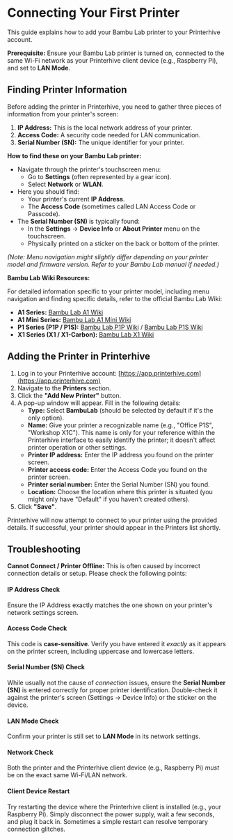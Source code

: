 # Connecting Your First Printer

This guide explains how to add your Bambu Lab printer to your Printerhive account.

**Prerequisite:** Ensure your Bambu Lab printer is turned on, connected to the same Wi-Fi network as your Printerhive client device (e.g., Raspberry Pi), and set to **LAN Mode**.

## Finding Printer Information

Before adding the printer in Printerhive, you need to gather three pieces of information from your printer's screen:

1.  **IP Address:** This is the local network address of your printer.
2.  **Access Code:** A security code needed for LAN communication.
3.  **Serial Number (SN):** The unique identifier for your printer.

**How to find these on your Bambu Lab printer:**

*   Navigate through the printer's touchscreen menu:
    *   Go to **Settings** (often represented by a gear icon).
    *   Select **Network** or **WLAN**.
*   Here you should find:
    *   Your printer's current **IP Address**.
    *   The **Access Code** (sometimes called LAN Access Code or Passcode).
*   The **Serial Number (SN)** is typically found:
    *   In the **Settings** -> **Device Info** or **About Printer** menu on the touchscreen.
    *   Physically printed on a sticker on the back or bottom of the printer.

_(Note: Menu navigation might slightly differ depending on your printer model and firmware version. Refer to your Bambu Lab manual if needed.)_

**Bambu Lab Wiki Resources:**

For detailed information specific to your printer model, including menu navigation and finding specific details, refer to the official Bambu Lab Wiki:

*   **A1 Series:** [Bambu Lab A1 Wiki](https://wiki.bambulab.com/en/a1)
*   **A1 Mini Series:** [Bambu Lab A1 Mini Wiki](https://wiki.bambulab.com/en/a1-mini)
*   **P1 Series (P1P / P1S):** [Bambu Lab P1P Wiki](https://wiki.bambulab.com/en/p1/p1p) / [Bambu Lab P1S Wiki](https://wiki.bambulab.com/en/p1/p1s)
*   **X1 Series (X1 / X1-Carbon):** [Bambu Lab X1 Wiki](https://wiki.bambulab.com/en/x1)

## Adding the Printer in Printerhive

1.  Log in to your Printerhive account: [https://app.printerhive.com](https://app.printerhive.com)
2.  Navigate to the **Printers** section.
3.  Click the **"Add New Printer"** button.
4.  A pop-up window will appear. Fill in the following details:
    *   **Type:** Select **BambuLab** (should be selected by default if it's the only option).
    *   **Name:** Give your printer a recognizable name (e.g., "Office P1S", "Workshop X1C"). This name is only for your reference within the Printerhive interface to easily identify the printer; it doesn't affect printer operation or other settings.
    *   **Printer IP address:** Enter the IP address you found on the printer screen.
    *   **Printer access code:** Enter the Access Code you found on the printer screen.
    *   **Printer serial number:** Enter the Serial Number (SN) you found.
    *   **Location:** Choose the location where this printer is situated (you might only have "Default" if you haven't created others).
5.  Click **"Save"**.

Printerhive will now attempt to connect to your printer using the provided details. If successful, your printer should appear in the Printers list shortly.

## Troubleshooting

**Cannot Connect / Printer Offline:** This is often caused by incorrect connection details or setup. Please check the following points:

#### IP Address Check
Ensure the IP Address exactly matches the one shown on your printer's network settings screen.

#### Access Code Check
This code is **case-sensitive**. Verify you have entered it *exactly* as it appears on the printer screen, including uppercase and lowercase letters.

#### Serial Number (SN) Check
While usually not the cause of *connection* issues, ensure the **Serial Number (SN)** is entered correctly for proper printer identification. Double-check it against the printer's screen (Settings -> Device Info) or the sticker on the device.

#### LAN Mode Check
Confirm your printer is still set to **LAN Mode** in its network settings.

#### Network Check
Both the printer and the Printerhive client device (e.g., Raspberry Pi) *must* be on the exact same Wi-Fi/LAN network.

#### Client Device Restart
Try restarting the device where the Printerhive client is installed (e.g., your Raspberry Pi). Simply disconnect the power supply, wait a few seconds, and plug it back in. Sometimes a simple restart can resolve temporary connection glitches.
